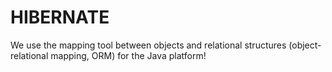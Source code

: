 # HIBERNATE

We use the mapping tool between objects and relational structures (object-relational mapping, ORM) for the Java platform!
